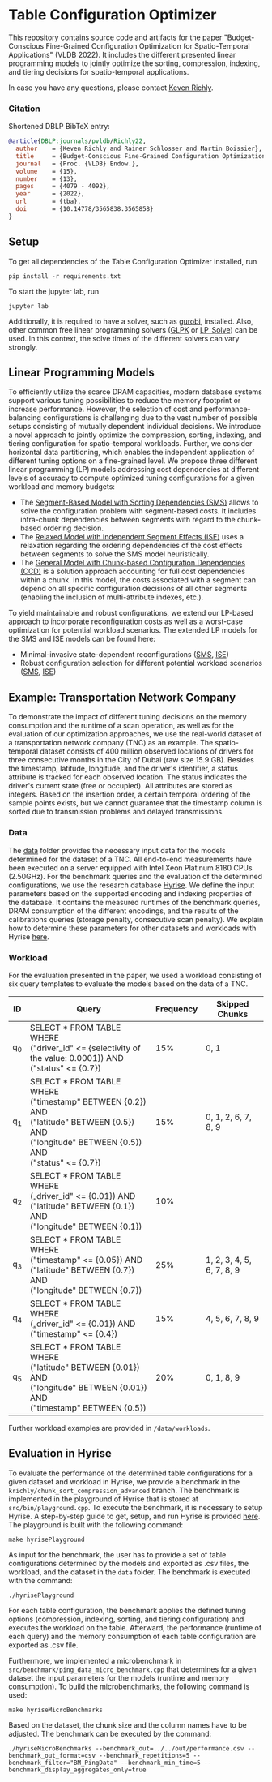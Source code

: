 # Table Configuration Optimizer 

This repository contains source code and artifacts for the paper "Budget-Conscious Fine-Grained Configuration Optimization for Spatio-Temporal Applications" (VLDB 2022). It includes the different presented linear programming models to jointly optimize the sorting, compression, indexing, and tiering decisions for spatio-temporal applications. 

In case you have any questions, please contact [Keven Richly](https://hpi.de/plattner/people/phd-students/keven-richly.html).

### Citation

Shortened DBLP BibTeX entry:
```bibtex
@article{DBLP:journals/pvldb/Richly22,
  author    = {Keven Richly and Rainer Schlosser and Martin Boissier},
  title     = {Budget-Conscious Fine-Grained Configuration Optimization for Spatio-Temporal Applications},
  journal   = {Proc. {VLDB} Endow.},
  volume    = {15},
  number    = {13},
  pages     = {4079 - 4092},
  year      = {2022},
  url       = {tba},
  doi       = {10.14778/3565838.3565858}
}
```

## Setup

To get all dependencies of the Table Configuration Optimizer installed, run

    pip install -r requirements.txt

To start the jupyter lab, run

    jupyter lab

Additionally, it is required to have a solver, such as [gurobi](https://www.gurobi.com), installed. Also, other common free linear programming solvers ([GLPK](https://www.gnu.org/software/glpk/) or [LP_Solve](https://sourceforge.net/projects/lpsolve/)) can be used. In this context, the solve times of the different solvers can vary strongly.

## Linear Programming Models

To efficiently utilize the scarce DRAM capacities, modern database systems support various tuning possibilities to reduce the memory footprint or increase performance. However, the selection of cost and performance-balancing configurations is challenging due to the vast number of possible setups consisting of mutually dependent individual decisions. We introduce a novel approach to jointly optimize the compression, sorting, indexing, and tiering configuration for spatio-temporal workloads. Further, we consider horizontal data partitioning, which enables the independent application of different tuning options on a fine-grained level. We propose three different linear programming (LP) models addressing cost dependencies at different levels of accuracy to compute optimized tuning configurations for a given workload and memory budgets:

  - The [Segment-Based Model with Sorting Dependencies (SMS)](https://github.com/hyrise/table_configuration_optimizer/blob/main/models/sms_model.ipynb) allows to solve the configuration problem with segment-based costs. It includes intra-chunk dependencies between segments with regard to the chunk-based ordering decision.
  - The [Relaxed Model with Independent Segment Effects (ISE)](https://github.com/hyrise/table_configuration_optimizer/blob/main/models/ise_model.ipynb) uses a relaxation regarding the ordering dependencies of the cost effects between segments to solve the SMS model heuristically.
  - The [General Model with Chunk-based Configuration Dependencies (CCD)](https://github.com/hyrise/table_configuration_optimizer/blob/main/models/ccd_model.ipynb) is a solution approach accounting for full cost dependencies within a chunk. In this model, the costs associated with a segment can depend on all specific configuration decisions of all other segments (enabling the inclusion of multi-attribute indexes, etc.).

To yield maintainable and robust configurations, we extend our LP-based approach to incorporate reconfiguration costs as well as a worst-case optimization for potential workload scenarios. The extended LP models for the SMS and ISE models can be found here:

  - Minimal-invasive state-dependent reconfigurations ([SMS](https://github.com/hyrise/table_configuration_optimizer/blob/main/models/sms_model_reconfiguration_costs.ipynb), [ISE](https://github.com/hyrise/table_configuration_optimizer/blob/main/models/ise_model_reconfiguration_costs.ipynb))
  - Robust configuration selection for different potential workload scenarios ([SMS](https://github.com/hyrise/table_configuration_optimizer/blob/main/models/sms_model_robust.ipynb), [ISE](https://github.com/hyrise/table_configuration_optimizer/blob/main/models/ise_model_robust.ipynb))

## Example: Transportation Network Company

To demonstrate the impact of different tuning decisions on the memory consumption and the runtime of a scan operation, as well as for the evaluation of our optimization approaches, we use the real-world dataset of a transportation network company (TNC) as an example. The spatio-temporal dataset consists of 400 million observed locations of drivers for three consecutive months in the City of Dubai (raw size 15.9 GB). Besides the timestamp, latitude, longitude, and the driver's identifier, a status attribute is tracked for each observed location. The status indicates the driver's current state (free or occupied). All attributes are stored as integers. Based on the insertion order, a certain temporal ordering of the sample points exists, but we cannot guarantee that the timestamp column is sorted due to transmission problems and delayed transmissions. 

### Data

The [data](https://github.com/hyrise/table_configuration_optimizer/tree/main/data) folder provides the necessary input data for the models determined for the dataset of a TNC. All end-to-end measurements have been executed on a server equipped with Intel Xeon Platinum 8180 CPUs (2.50GHz). For the benchmark queries and the evaluation of the determined configurations, we use the research database [Hyrise](https://github.com/hyrise/hyrise). We define the input parameters based on the supported encoding and indexing properties of the database. It contains the measured runtimes of the benchmark queries, DRAM consumption of the different encodings, and the results of the calibrations queries (storage penalty, consecutive scan penalty). We explain how to determine these parameters for other datasets and workloads with Hyrise [here](). 

### Workload 

For the evaluation presented in the paper, we used a workload consisting of six query templates to evaluate the models based on the data of a TNC.

| ID            | Query            | Frequency | Skipped Chunks   |
| ------------- | ---------------- | --------- | ---------------- |
| q<sub>0</sub> | SELECT * FROM TABLE WHERE <br> ("driver_id" <= {selectivity of the value: 0.0001}) AND <br> ("status" <= {0.7}) | 15%       | 0, 1 |
| q<sub>1</sub> | SELECT * FROM TABLE WHERE <br> ("timestamp" BETWEEN {0.2}) AND <br> ("latitude" BETWEEN {0.5}) AND <br> ("longitude" BETWEEN {0.5}) AND <br> ("status" <= {0.7}) | 15%       | 0, 1, 2, 6, 7, 8, 9 |
| q<sub>2</sub> | SELECT * FROM TABLE WHERE <br> („driver_id" <= {0.01}) AND <br> ("latitude" BETWEEN {0.1}) AND <br> ("longitude" BETWEEN {0.1}) | 10%       |  |
| q<sub>3</sub> | SELECT * FROM TABLE WHERE <br> ("timestamp" <= {0.05}) AND <br> ("latitude" BETWEEN {0.7}) AND <br> ("longitude" BETWEEN {0.7}) | 25%       | 1, 2, 3, 4, 5, 6, 7, 8, 9 |
| q<sub>4</sub> | SELECT * FROM TABLE WHERE <br> („driver_id" <= {0.01}) AND <br> ("timestamp" <= {0.4}) | 15%       | 4, 5, 6, 7, 8, 9 |
| q<sub>5</sub> | SELECT * FROM TABLE WHERE <br> ("latitude" BETWEEN {0.01}) AND <br> ("longitude" BETWEEN {0.01}) AND <br> ("timestamp" BETWEEN {0.5}) | 20%       | 0, 1, 8, 9 |

Further workload examples are provided in `/data/workloads`. 

## Evaluation in Hyrise

To evaluate the performance of the determined table configurations for a given dataset and workload in Hyrise, we provide a benchmark in the  `krichly/chunk_sort_compression_advanced` branch. The benchmark is implemented in the playground of Hyrise that is stored at `src/bin/playground.cpp`. To execute the benchmark, it is necessary to setup Hyrise. A step-by-step guide to get, setup, and run Hyrise is provided [here](https://github.com/hyrise/hyrise/wiki/Step-by-Step-Guide). The playground is built with the following command:

    make hyrisePlayground

As input for the benchmark, the user has to provide a set of table configurations determined by the models and exported as .csv files, the workload, and the dataset in the `data` folder. The benchmark is executed with the command: 

    ./hyrisePlayground

For each table configuration, the benchmark applies the defined tuning options (compression, indexing, sorting, and tiering configuration) and executes the workload on the table. Afterward, the performance (runtime of each query) and the memory consumption of each table configuration are exported as .csv file.

Furthermore, we implemented a microbenchmark in `src/benchmark/ping_data_micro_benchmark.cpp` that determines for a given dataset the input parameters for the models (runtime and memory consumption). To build the microbenchmarks, the following command is used:  

    make hyriseMicroBenchmarks

Based on the dataset, the chunk size and the column names have to be adjusted. The benchmark can be executed by the command:  

    ./hyriseMicroBenchmarks --benchmark_out=../../out/performance.csv --benchmark_out_format=csv --benchmark_repetitions=5 --benchmark_filter="BM_PingData" --benchmark_min_time=5 --benchmark_display_aggregates_only=true
